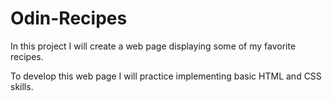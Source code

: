 # Odin-Recipes

In this project I will create a web page displaying some of my favorite recipes.

To develop this web page I will practice implementing basic HTML and CSS skills. 